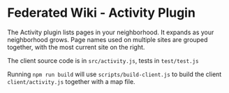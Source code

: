 # Federated Wiki - Activity Plugin

The Activity plugin lists pages in your neighborhood. It expands as your neighborhood grows.
Page names used on multiple sites are grouped together, with the most current site on the right.

The client source code is in `src/activity.js`, tests in `test/test.js`

Running `npm run build` will use `scripts/build-client.js` to build the client `client/activity.js`
together with a map file.
